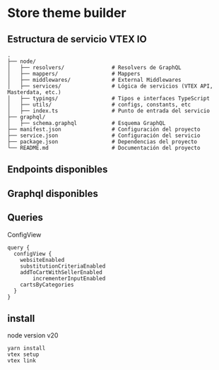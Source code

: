 # Store theme builder
## Estructura de servicio VTEX IO

```
.
├── node/
│   ├── resolvers/               # Resolvers de GraphQL
│   ├── mappers/                 # Mappers
│   ├── middlewares/             # External Middlewares
│   ├── services/                # Lógica de servicios (VTEX API, Masterdata, etc.)
│   ├── typings/                 # Tipos e interfaces TypeScript
│   ├── utils/                   # configs, constants, etc
│   ├── index.ts                 # Punto de entrada del servicio
├── graphql/
│   ├── schema.graphql           # Esquema GraphQL
├── manifest.json                # Configuración del proyecto
├── service.json                 # Configuración del servicio
├── package.json                 # Dependencias del proyecto
└── README.md                    # Documentación del proyecto
```

## Endpoints disponibles


## Graphql disponibles


## Queries

ConfigView
```
query {
  configView {
    websiteEnabled
    substitutionCriteriaEnabled
    addToCartWithSellerEnabled
		incrementerInputEnabled
    cartsByCategories
  }
}
```

## install
node version v20

```
yarn install
vtex setup
vtex link
```


